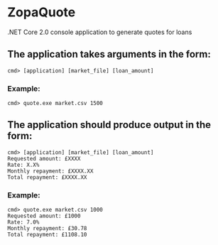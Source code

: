 # ZopaQuote
.NET Core 2.0 console application to generate quotes for loans

## The application takes arguments in the form:

    cmd> [application] [market_file] [loan_amount]

### Example:

    cmd> quote.exe market.csv 1500

## The application should produce output in the form:

    cmd> [application] [market_file] [loan_amount]
    Requested amount: £XXXX
    Rate: X.X%
    Monthly repayment: £XXXX.XX
    Total repayment: £XXXX.XX

### Example:

	cmd> quote.exe market.csv 1000
	Requested amount: £1000
	Rate: 7.0%
	Monthly repayment: £30.78
	Total repayment: £1108.10
